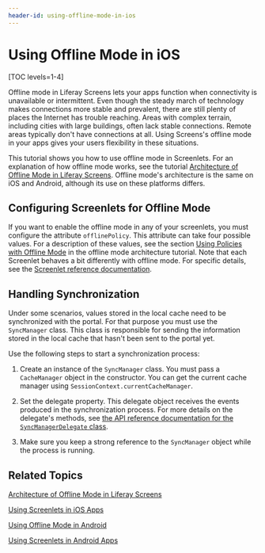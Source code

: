 ```yaml
---
header-id: using-offline-mode-in-ios
---
```


# Using Offline Mode in iOS

[TOC levels=1-4]

Offline mode in Liferay Screens lets your apps function when connectivity is 
unavailable or intermittent. Even though the steady march of technology makes 
connections more stable and prevalent, there are still plenty of places the 
Internet has trouble reaching. Areas with complex terrain, including cities with 
large buildings, often lack stable connections. Remote areas typically don't 
have connections at all. Using Screens's offline mode in your apps gives your 
users flexibility in these situations. 

This tutorial shows you how to use offline mode in Screenlets. For an 
explanation of how offline mode works, see the tutorial 
[Architecture of Offline Mode in Liferay Screens](/docs/7-1/tutorials/-/knowledge_base/t/architecture-of-offline-mode-in-liferay-screens). 
Offline mode's architecture is the same on iOS and Android, although its use on 
these platforms differs.

## Configuring Screenlets for Offline Mode

If you want to enable the offline mode in any of your screenlets, you must
configure the attribute `offlinePolicy`. This attribute can take four possible
values. For a description of these values, see the section 
[Using Policies with Offline Mode](/docs/7-1/tutorials/-/knowledge_base/t/architecture-of-offline-mode-in-liferay-screens#using-policies-with-offline-mode)
in the offline mode architecture tutorial. Note that each Screenlet behaves a
bit differently with offline mode. For specific details, see the 
[Screenlet reference documentation](/docs/7-1/reference/-/knowledge_base/r/screenlets-in-liferay-screens-for-ios). 

## Handling Synchronization

Under some scenarios, values stored in the local cache need to be synchronized 
with the portal. For that purpose you must use the `SyncManager` class. 
This class is responsible for sending the information stored in the local cache 
that hasn't been sent to the portal yet.

Use the following steps to start a synchronization process: 

1.  Create an instance of the `SyncManager` class. You must pass a `CacheManager` 
    object in the constructor. You can get the current cache manager using 
    `SessionContext.currentCacheManager`. 

2.  Set the delegate property. This delegate object receives the events produced 
    in the synchronization process. For more details on the delegate's methods, see 
    [the API reference documentation for the `SyncManagerDelegate` class](/docs/7-1/reference/-/knowledge_base/r/syncmanagerdelegate).

3.  Make sure you keep a strong reference to the `SyncManager` object while the 
    process is running.

## Related Topics

[Architecture of Offline Mode in Liferay Screens](/docs/7-1/tutorials/-/knowledge_base/t/architecture-of-offline-mode-in-liferay-screens)

[Using Screenlets in iOS Apps](/docs/7-1/tutorials/-/knowledge_base/t/using-screenlets-in-ios-apps)

[Using Offline Mode in Android](/docs/7-1/tutorials/-/knowledge_base/t/using-offline-mode-in-android)

[Using Screenlets in Android Apps](/docs/7-1/tutorials/-/knowledge_base/t/using-screenlets-in-android-apps)
